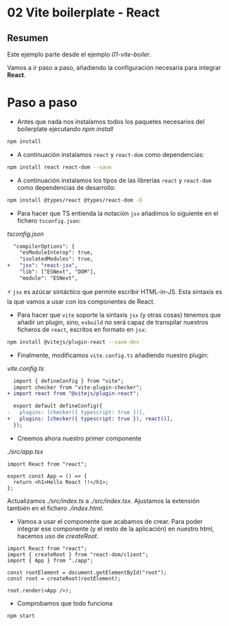 # 02 Vite boilerplate - React

## Resumen

Este ejemplo parte desde el ejemplo _01-vite-boiler_.

Vamos a ir paso a paso, añadiendo la configuración necesaria para integrar **React**.

# Paso a paso

- Antes que nada nos instalamos todos los paquetes necesarios del boilerplate ejecutando _npm install_

```bash
npm install
```

- A continuación instalamos `react` y `react-dom` como dependencias:

```bash
npm install react react-dom --save
```

- A continuación instalamos los tipos de las librerías `react` y `react-dom` como dependencias de desarrollo:

```bash
npm install @types/react @types/react-dom -D
```

- Para hacer que TS entienda la notación `jsx` añadimos lo siguiente en el fichero `tsconfig.json`:

_tsconfig.json_

```diff
  "compilerOptions": {
    "esModuleInterop": true,
    "isolatedModules": true,
+   "jsx": "react-jsx",
    "lib": ["ESNext", "DOM"],
    "module": "ESNext",
```

⚡ `jsx` es azúcar sintáctico que permite escribir HTML-in-JS. Esta sintaxis es la que vamos a usar con los componentes de React.

- Para hacer que `vite` soporte la sintaxis `jsx` (y otras cosas) tenemos que añadir un plugin, sino, `esbuild` no será capaz de transpilar nuestros ficheros de `react`, escritos en formato en `jsx`:

```bash
npm install @vitejs/plugin-react --save-dev
```

- Finalmente, modificamos `vite.config.ts` añadiendo nuestro plugin:

_vite.config.ts_

```diff
  import { defineConfig } from "vite";
  import checker from "vite-plugin-checker";
+ import react from "@vitejs/plugin-react";

  export default defineConfig({
-   plugins: [checker({ typescript: true })],
+   plugins: [checker({ typescript: true }), react()],
  });

```

- Creemos ahora nuestro primer componente

_./src/app.tsx_

```tsx
import React from "react";

export const App = () => {
  return <h1>Hello React !!</h1>;
};
```

Actualizamos _./src/index.ts_ a _./src/index.tsx_. Ajustamos la extensión también en el fichero _./index.html_.

- Vamos a usar el componente que acabamos de crear. Para poder integrar ese componente (y el resto de la aplicación) en nuestro html, hacemos uso de _createRoot_.

```tsx
import React from "react";
import { createRoot } from "react-dom/client";
import { App } from "./app";

const rootElement = document.getElementById("root");
const root = createRoot(rootElement);

root.render(<App />);
```

- Comprobamos que todo funciona

```bash
npm start
```
